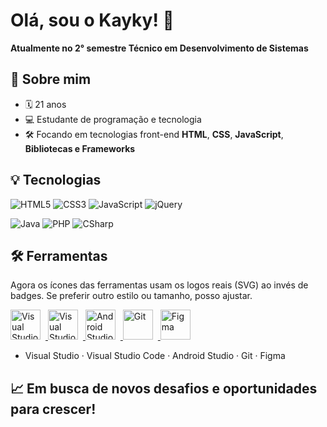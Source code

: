 # Olá, sou o Kayky! 👋

**Atualmente no 2° semestre Técnico em Desenvolvimento de Sistemas**  

## 🚀 Sobre mim

- 🗓️ 21 anos
- 💻 Estudante de programação e tecnologia
- 🛠️ Focando em tecnologias front-end **HTML**, **CSS**, **JavaScript**, **Bibliotecas e Frameworks**

## 💡 Tecnologias

![HTML5](https://img.shields.io/badge/HTML5-E34F26?style=for-the-badge&logo=html5&logoColor=white)
![CSS3](https://img.shields.io/badge/CSS3-1572B6?style=for-the-badge&logo=css3&logoColor=white)
![JavaScript](https://img.shields.io/badge/JavaScript-F7DF1E?style=for-the-badge&logo=javascript&logoColor=black)
![jQuery](https://img.shields.io/badge/jQuery-0769AD?style=for-the-badge&logo=jquery&logoColor=white)

![Java](https://img.shields.io/badge/Java-007396?style=for-the-badge&logo=java&logoColor=white)
![PHP](https://img.shields.io/badge/PHP-777BB4?style=for-the-badge&logo=php&logoColor=white)
![CSharp](https://img.shields.io/badge/C%23-239120?style=for-the-badge&logo=c-sharp&logoColor=white)


## 🛠️ Ferramentas

Agora os ícones das ferramentas usam os logos reais (SVG) ao invés de badges. Se preferir outro estilo ou tamanho, posso ajustar.

<a href="https://visualstudio.microsoft.com/" title="Visual Studio" target="_blank" rel="noopener">
  <img src="https://cdn.simpleicons.org/visualstudio/5C2D91" alt="Visual Studio" width="48" height="48" style="margin-right:8px"/>
</a>
<a href="https://code.visualstudio.com/" title="Visual Studio Code" target="_blank" rel="noopener">
  <img src="https://cdn.simpleicons.org/visualstudiocode/007ACC" alt="Visual Studio Code" width="48" height="48" style="margin-right:8px"/>
</a>
<a href="https://developer.android.com/studio" title="Android Studio" target="_blank" rel="noopener">
  <img src="https://cdn.simpleicons.org/androidstudio/3DDC84" alt="Android Studio" width="48" height="48" style="margin-right:8px"/>
</a>
<a href="https://git-scm.com/" title="Git" target="_blank" rel="noopener">
  <img src="https://cdn.simpleicons.org/git/F05032" alt="Git" width="48" height="48" style="margin-right:8px"/>
</a>
<a href="https://www.figma.com/" title="Figma" target="_blank" rel="noopener">
  <img src="https://cdn.simpleicons.org/figma" alt="Figma" width="48" height="48" style="margin-right:8px"/>
</a>

- Visual Studio · Visual Studio Code · Android Studio · Git · Figma

## 📈 Em busca de novos desafios e oportunidades para crescer!
